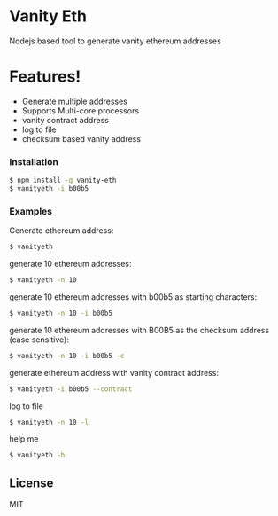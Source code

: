 # Vanity Eth

Nodejs based tool to generate vanity ethereum addresses

# Features!

  - Generate multiple addresses
  - Supports Multi-core processors
  - vanity contract address
  - log to file
  - checksum based vanity address

### Installation
```sh
$ npm install -g vanity-eth
$ vanityeth -i b00b5
```
### Examples

Generate ethereum address:
```sh
$ vanityeth
```

generate 10 ethereum addresses:
```sh
$ vanityeth -n 10
```

generate 10 ethereum addresses with b00b5 as starting characters:
```sh
$ vanityeth -n 10 -i b00b5
```
generate 10 ethereum addresses with B00B5 as the checksum address (case sensitive):
```sh
$ vanityeth -n 10 -i b00b5 -c
```
generate ethereum address with vanity contract address:
```sh
$ vanityeth -i b00b5 --contract
```
log to file
```sh
$ vanityeth -n 10 -l
```
help me
```sh
$ vanityeth -h
```

License
----

MIT

